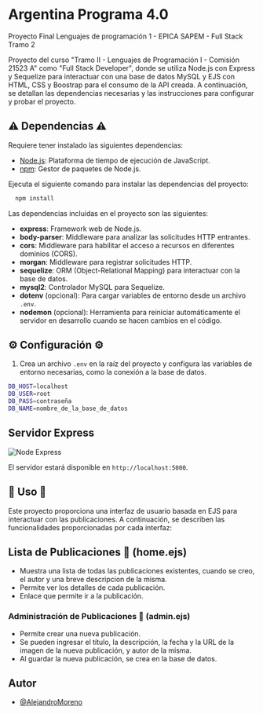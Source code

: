 # Argentina Programa 4.0
Proyecto Final Lenguajes de programación 1 - EPICA SAPEM - Full Stack Tramo 2

Proyecto del curso "Tramo II - Lenguajes de Programación I - Comisión 21523 A"  como "Full Stack Developer", donde se utiliza Node.js con Express y Sequelize para interactuar con una base de datos MySQL y EJS con HTML, CSS y Boostrap para el consumo de la API creada. A continuación, se detallan las dependencias necesarias y las instrucciones para configurar y probar el proyecto.



## ⚠ Dependencias ⚠

Requiere tener instalado las siguientes dependencias:

- [Node.js](https://nodejs.org/): Plataforma de tiempo de ejecución de JavaScript.
- [npm](https://www.npmjs.com/): Gestor de paquetes de Node.js.

Ejecuta el siguiente comando para instalar las dependencias del proyecto:

```bash
  npm install
```

Las dependencias incluidas en el proyecto son las siguientes:

- **express**: Framework web de Node.js.
- **body-parser**: Middleware para analizar las solicitudes HTTP entrantes.
- **cors**: Middleware para habilitar el acceso a recursos en diferentes dominios (CORS).
- **morgan**: Middleware para registrar solicitudes HTTP.
- **sequelize**: ORM (Object-Relational Mapping) para interactuar con la base de datos.
- **mysql2**: Controlador MySQL para Sequelize.
- **dotenv** (opcional): Para cargar variables de entorno desde un archivo `.env`.
- **nodemon** (opcional): Herramienta para reiniciar automáticamente el servidor en desarrollo cuando se hacen cambios en el código.

## ⚙ Configuración ⚙

1. Crea un archivo `.env` en la raíz del proyecto y configura las variables de entorno necesarias, como la conexión a la base de datos.

```bash
DB_HOST=localhost
DB_USER=root
DB_PASS=contraseña
DB_NAME=nombre_de_la_base_de_datos
```
## Servidor Express

![Node Express](https://somospnt.com/images/blog/zojuy79lo3fn3qdt7g6p.png)

El servidor estará disponible en `http://localhost:5000`.

## 📱 Uso 📲

Este proyecto proporciona una interfaz de usuario basada en EJS para interactuar con las publicaciones. A continuación, se describen las funcionalidades proporcionadas por cada interfaz:

## Lista de Publicaciones 📘 (home.ejs)

- Muestra una lista de todas las publicaciones existentes, cuando se creo, el autor y una breve descripcion de la misma.
- Permite ver los detalles de cada publicación.
- Enlace que permite ir a la publicación.



### Administración de Publicaciones 📖 (admin.ejs)

- Permite crear una nueva publicación.
- Se pueden ingresar el título, la descripción, la fecha y la URL de la imagen de la nueva publicación, y autor de la misma.
- Al guardar la nueva publicación, se crea en la base de datos.

##  Autor 

- [@AlejandroMoreno](https://github.com/amrHub2023/practicaBlog21523A)